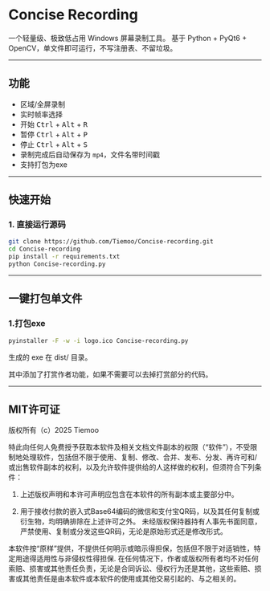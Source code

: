 # Concise Recording
一个轻量级、极致低占用 Windows 屏幕录制工具。 
基于 Python + PyQt6 + OpenCV，单文件即可运行，不写注册表、不留垃圾。

---

## 功能
- 区域/全屏录制
- 实时帧率选择
- 开始 <kbd>Ctrl</kbd> + <kbd>Alt</kbd> + <kbd>R</kbd>
- 暂停 <kbd>Ctrl</kbd> + <kbd>Alt</kbd> + <kbd>P</kbd>
- 停止 <kbd>Ctrl</kbd> + <kbd>Alt</kbd> + <kbd>S</kbd>
- 录制完成后自动保存为 `mp4`，文件名带时间戳
- 支持打包为exe

---

## 快速开始

### 1. 直接运行源码
```bash
git clone https://github.com/Tiemoo/Concise-recording.git
cd Concise-recording
pip install -r requirements.txt
python Concise-recording.py
```
---
## 一键打包单文件
### 1.打包exe
```bash
pyinstaller -F -w -i logo.ico Concise-recording.py
```
生成的 exe 在 dist/ 目录。


其中添加了打赏作者功能，如果不需要可以去掉打赏部分的代码。

---
## MIT许可证

版权所有（c）2025 Tiemoo

特此向任何人免费授予获取本软件及相关文档文件副本的权限（“软件”），不受限制地处理软件，包括但不限于使用、复制、修改、合并、发布、分发、再许可和/或出售软件副本的权利，以及允许软件提供给的人这样做的权利，但须符合下列条件：

1. 上述版权声明和本许可声明应包含在本软件的所有副本或主要部分中。

2. 用于接收付款的嵌入式Base64编码的微信和支付宝QR码，以及其任何复制或衍生物，均明确排除在上述许可之外。 未经版权保持器持有人事先书面同意，严禁使用、复制或分发这些QR码，无论是原始形式还是修改形式。

本软件按“原样”提供，不提供任何明示或暗示得担保，包括但不限于对适销性，特定用途得适用性与非侵权性得担保. 在任何情况下，作者或版权所有者均不对任何索赔、损害或其他责任负责，无论是合同诉讼、侵权行为还是其他，这些索赔、损害或其他责任是由本软件或本软件的使用或其他交易引起的、与之相关的。
